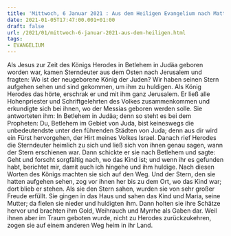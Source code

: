 ```yaml
---
title: 'Mittwoch, 6 Januar 2021 : Aus dem Heiligen Evangelium nach Matthäus - Mt 2,1-12.'
date: 2021-01-05T17:47:00.001+01:00
draft: false
url: /2021/01/mittwoch-6-januar-2021-aus-dem-heiligen.html
tags: 
- EVANGELIUM
---
```


Als Jesus zur Zeit des Königs Herodes in Betlehem in Judäa geboren worden war, kamen Sterndeuter aus dem Osten nach Jerusalem und fragten: Wo ist der neugeborene König der Juden? Wir haben seinen Stern aufgehen sehen und sind gekommen, um ihm zu huldigen. Als König Herodes das hörte, erschrak er und mit ihm ganz Jerusalem. Er ließ alle Hohenpriester und Schriftgelehrten des Volkes zusammenkommen und erkundigte sich bei ihnen, wo der Messias geboren werden solle. Sie antworteten ihm: In Betlehem in Judäa; denn so steht es bei dem Propheten: Du, Betlehem im Gebiet von Juda, bist keineswegs die unbedeutendste unter den führenden Städten von Juda; denn aus dir wird ein Fürst hervorgehen, der Hirt meines Volkes Israel. Danach rief Herodes die Sterndeuter heimlich zu sich und ließ sich von ihnen genau sagen, wann der Stern erschienen war. Dann schickte er sie nach Betlehem und sagte: Geht und forscht sorgfältig nach, wo das Kind ist; und wenn ihr es gefunden habt, berichtet mir, damit auch ich hingehe und ihm huldige. Nach diesen Worten des Königs machten sie sich auf den Weg. Und der Stern, den sie hatten aufgehen sehen, zog vor ihnen her bis zu dem Ort, wo das Kind war; dort blieb er stehen. Als sie den Stern sahen, wurden sie von sehr großer Freude erfüllt. Sie gingen in das Haus und sahen das Kind und Maria, seine Mutter; da fielen sie nieder und huldigten ihm. Dann holten sie ihre Schätze hervor und brachten ihm Gold, Weihrauch und Myrrhe als Gaben dar. Weil ihnen aber im Traum geboten wurde, nicht zu Herodes zurückzukehren, zogen sie auf einem anderen Weg heim in ihr Land.